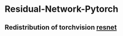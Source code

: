 # Residual-Network-Pytorch
## Redistribution of torchvision [resnet](https://github.com/pytorch/vision/blob/master/torchvision/models/resnet.py)
